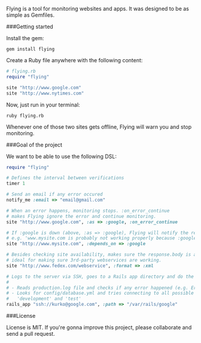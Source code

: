 Flying is a tool for monitoring websites and apps. It was designed to be as simple as Gemfiles.

###Getting started

Install the gem:

    gem install flying

Create a Ruby file anywhere with the following content:

```ruby
# flying.rb
require "flying"

site "http://www.google.com"
site "http://www.nytimes.com"
```

Now, just run in your terminal:

    ruby flying.rb

Whenever one of those two sites gets offline, Flying will warn you and stop monitoring.

###Goal of the project

We want to be able to use the following DSL:

```ruby
require "flying"

# Defines the interval between verifications
timer 1

# Send an email if any error occured
notify_me :email => "email@gmail.com"

# When an error happens, monitoring stops. :on_error_continue
# makes Flying ignore the error and continue monitoring.
site "http://www.google.com", :as => :google, :on_error_continue

# If :google is down (above, :as => :google), Flying will notify the related services,
# e.g. 'www.mysite.com is probably not working properly because :google is offline'
site "http://www.mysite.com", :depends_on => :google

# Besides checking site availability, makes sure the response.body is a valid XML,
# ideal for making sure 3rd-party webservices are working.
site "http://www.fedex.com/webservice", :format => :xml

# Logs to the server via SSH, goes to a Rails app directory and do the following:
#
# - Reads production.log file and checks if any error happened (e.g. Errno... )
# - Looks for config/database.yml and tries connecting to all possible DBs, except
#   'development' and 'test'
rails_app "ssh://kurko@google.com", :path => "/var/rails/google"
```

###License

License is MIT. If you're gonna improve this project, please collaborate and send
a pull request.